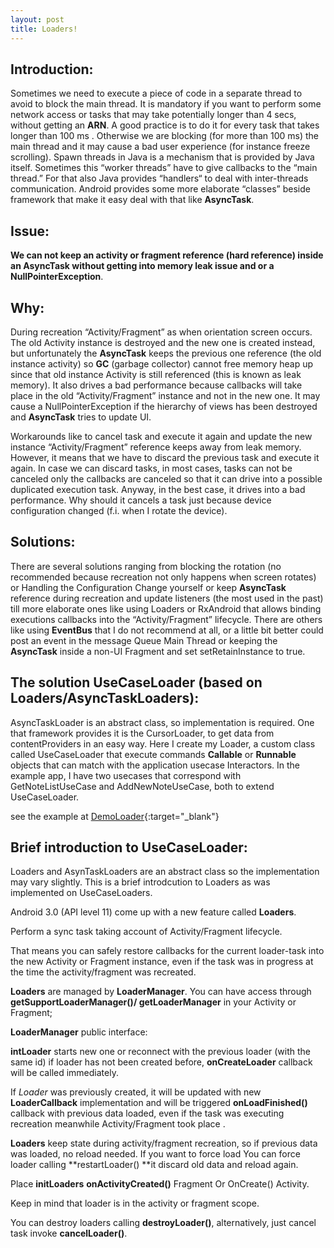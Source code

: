 ```yaml
---
layout: post
title: Loaders!
---
```


## Introduction:

Sometimes we need to execute a piece of code in a separate thread to avoid to block the main thread. It is mandatory if you want to perform some network access or tasks that may take potentially longer than 4 secs, without getting an **ARN**. A good practice is to do it for every task that takes longer than 100 ms . Otherwise we are blocking (for more than 100 ms) the main thread and it may cause a bad user experience (for instance freeze scrolling). Spawn threads in Java is a mechanism that is provided by Java itself. Sometimes this “worker threads” have to give callbacks to the “main thread.” For that also Java provides “handlers“ to deal with inter-threads communication. Android provides some more elaborate “classes” beside framework that make it easy deal with that like **AsyncTask**.


## Issue:

**We can not keep an activity or fragment reference (hard reference) inside an AsyncTask without getting into memory leak issue and or a NullPointerException**.


## Why:

During recreation “Activity/Fragment” as when orientation screen occurs. The old Activity instance is destroyed and the new one is created instead, but unfortunately the **AsyncTask** keeps the previous one reference (the old instance activity) so **GC** (garbage collector) cannot free memory heap up since that old instance Activity is still referenced (this is known as leak memory). It also drives a bad performance because callbacks will take place in the old “Activity/Fragment” instance and not in the new one. It may cause a NullPointerException if the hierarchy of views has been destroyed and **AsyncTask** tries to update UI.

Workarounds like to cancel task and execute it again and update the new instance “Activity/Fragment” reference keeps away from leak memory. However, it means that we have to discard the previous task and execute it again. In case we can discard tasks, in most cases, tasks can not be canceled only the callbacks are canceled so that it can drive into a possible duplicated execution task. Anyway, in the best case, it drives into a bad performance. Why should it cancels a task just because device configuration changed (f.i. when I rotate the device).


## Solutions: 

There are several solutions ranging from blocking the rotation (no recommended because recreation not only happens when screen rotates) or Handling the Configuration Change yourself or keep **AsyncTask** reference during recreation and update listeners (the most used in the past) till more elaborate ones like using Loaders or RxAndroid that allows binding executions callbacks into the “Activity/Fragment” lifecycle. There are others like using **EventBus** that I do not recommend at all, or a little bit better could post an event in the message Queue Main Thread or keeping the **AsyncTask** inside a non-UI Fragment and set setRetainInstance to true.


## The solution UseCaseLoader (based on Loaders/AsyncTaskLoaders):

AsyncTaskLoader is an abstract class, so implementation is required. One that framework provides it is the CursorLoader,  to get data from contentProviders in an easy way. Here I create my Loader, a custom class called UseCaseLoader that execute commands **Callable** or **Runnable** objects that can match with the application usecase Interactors.
In the example app, I have two usecases that correspond with GetNoteListUseCase and AddNewNoteUseCase, both to extend UseCaseLoader.

see the example at [DemoLoader](https://github.com/xenione/DemoLoader){:target="_blank"}


## Brief introduction to **UseCaseLoader**:

Loaders and AsynTaskLoaders are an abstract class so the implementation may vary slightly. This is a brief introdcution to Loaders as was implemented on UseCaseLoaders.

Android 3.0 (API level 11) come up with a new feature called **Loaders**.

Perform a sync task taking account of Activity/Fragment lifecycle.

That means you can safely restore callbacks for the current loader-task into the new Activity or Fragment instance, even if the task was in progress at the time the activity/fragment was recreated.

**Loaders** are managed by **LoaderManager**. You can have access through **getSupportLoaderManager()/ getLoaderManager** in your Activity or Fragment;

**LoaderManager** public interface:

**intLoader** starts new one or reconnect with the previous loader (with the same id)
if loader has not been created before,  **onCreateLoader** callback will be called immediately.

If *Loader* was previously created, it will be updated with new **LoaderCallback** implementation and will be triggered **onLoadFinished()** callback with previous data loaded, even if the task was executing recreation meanwhile Activity/Fragment took place .

**Loaders** keep state during activity/fragment recreation, so if previous data was loaded, no reload needed. If you want to force load You can force loader calling **restartLoader() **it discard old data and reload again.

Place **initLoaders** **onActivityCreated()** Fragment Or OnCreate() Activity. 

Keep in mind that loader is in the activity or fragment scope.

You can destroy loaders calling **destroyLoader()**, alternatively, just cancel task invoke **cancelLoader()**.





